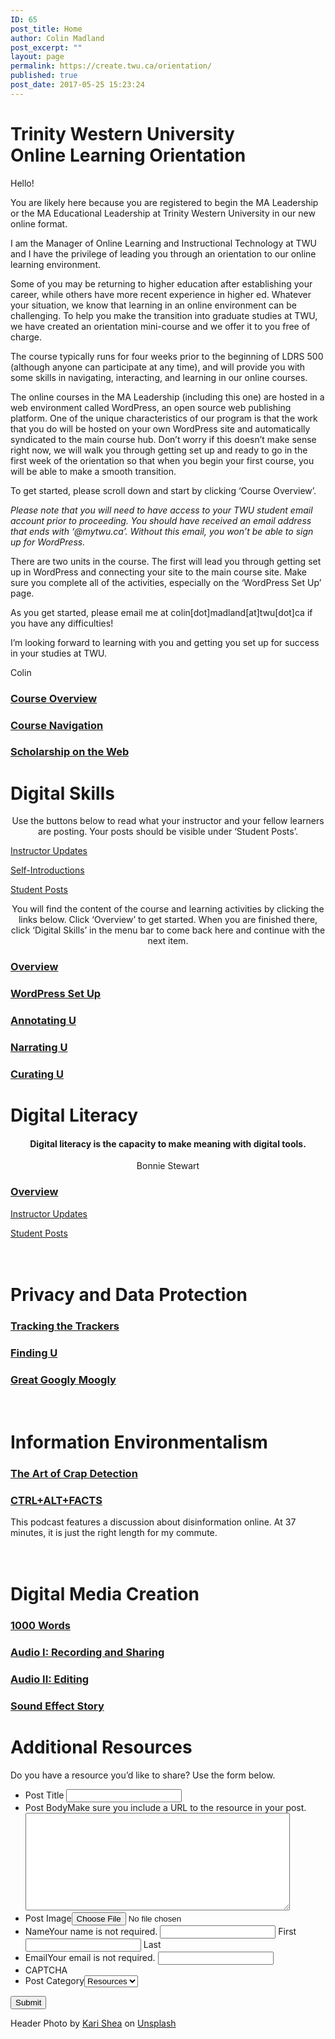 ```yaml
---
ID: 65
post_title: Home
author: Colin Madland
post_excerpt: ""
layout: page
permalink: https://create.twu.ca/orientation/
published: true
post_date: 2017-05-25 15:23:24
---
```

<!--themify_builder_static--><h1>Trinity Western University<br/>Online Learning Orientation</h1>
 <p>Hello!</p> <p>You are likely here because you are registered to begin the MA Leadership or the MA Educational Leadership at Trinity Western University in our new online format.</p> <p>I am the Manager of Online Learning and Instructional Technology at TWU and I have the privilege of leading you through an orientation to our online learning environment.</p> <p>Some of you may be returning to higher education after establishing your career, while others have more recent experience in higher ed. Whatever your situation, we know that learning in an online environment can be challenging. To help you make the transition into graduate studies at TWU, we have created an orientation mini-course and we offer it to you free of charge.</p> <p>The course typically runs for four weeks prior to the beginning of LDRS 500 (although anyone can participate at any time), and will provide you with some skills in navigating, interacting, and learning in our online courses.</p> <p>The online courses in the MA Leadership (including this one) are hosted in a web environment called WordPress, an open source web publishing platform. One of the unique characteristics of our program is that the work that you do will be hosted on your own WordPress site and automatically syndicated to the main course hub. Don’t worry if this doesn’t make sense right now, we will walk you through getting set up and ready to go in the first week of the orientation so that when you begin your first course, you will be able to make a smooth transition.</p> <p>To get started, please scroll down and start by clicking &#8216;Course Overview&#8217;.</p> <p><em>Please note that you will need to have access to your TWU student email account prior to proceeding. You should have received an email address that ends with ‘@mytwu.ca’. Without this email, you won’t be able to sign up for WordPress.</em></p> <p>There are two units in the course. The first will lead you through getting set up in WordPress and connecting your site to the main course site. Make sure you complete all of the activities, especially on the ‘WordPress Set Up’ page.</p> <p>As you get started, please email me at colin[dot]madland[at]twu[dot]ca if you have any difficulties!</p> <p>I’m looking forward to learning with you and getting you set up for success in your studies at TWU.</p> <p>Colin</p>
 
 <a href="https://create.twu.ca/orientation/course-overview/" > 
 
 </a> 
 <h3><a href="https://create.twu.ca/orientation/course-overview/">Course Overview</a></h3> 
 
 
 <a href="https://create.twu.ca/orientation/course-navigation/" > 
 
 </a> 
 <h3><a href="https://create.twu.ca/orientation/course-navigation/">Course Navigation</a></h3> 
 
 
 <a href="https://create.twu.ca/orientation/digital-literacy/scholarship-on-the-web" > 
 
 </a> 
 <h3><a href="https://create.twu.ca/orientation/digital-literacy/scholarship-on-the-web">Scholarship on the Web</a></h3> 
 
 
<h1>Digital Skills<br/></h1>
 <p style="text-align: center;">Use the buttons below to read what your instructor and your fellow learners are posting. Your posts should be visible under &#8216;Student Posts&#8217;.</p> 
 
 <a href="https://create.twu.ca/orientation/category/u1-updates" > Instructor Updates</a> 
 
 <a href="https://create.twu.ca/orientation/category/hi" > Self-Introductions</a> 
 
 <a href="https://create.twu.ca/orientation/category/digital-skills" > Student Posts</a> 
 <p style="text-align: center;">You will find the content of the course and learning activities by clicking the links below. Click &#8216;Overview&#8217; to get started. When you are finished there, click &#8216;Digital Skills&#8217; in the menu bar to come back here and continue with the next item.</p> 
 
 <a href="https://create.twu.ca/orientation/digital-skills" > 
 
 </a> 
 <h3><a href="https://create.twu.ca/orientation/digital-skills">Overview</a></h3> 
 
 
 <a href="https://create.twu.ca/orientation/digital-skills/wordpress-set-up/" > 
 
 </a> 
 <h3><a href="https://create.twu.ca/orientation/digital-skills/wordpress-set-up/">WordPress Set Up</a></h3> 
 
 
 <a href="https://create.twu.ca/orientation/digital-skills/annotating-u" > 
 
 </a> 
 <h3><a href="https://create.twu.ca/orientation/digital-skills/annotating-u">Annotating U</a></h3> 
 
 
 <a href="https://create.twu.ca/orientation/digital-skills/narrating-u" > 
 
 </a> 
 <h3><a href="https://create.twu.ca/orientation/digital-skills/narrating-u">Narrating U</a></h3> 
 
 
 <a href="https://create.twu.ca/orientation/digital-skills/curating-u" > 
 
 </a> 
 <h3><a href="https://create.twu.ca/orientation/digital-skills/curating-u">Curating U</a></h3> 
 
 
<h1>Digital Literacy<br/></h1>
 <h4 style="text-align: center;">Digital literacy is the capacity to make meaning with digital tools.</h4><p style="text-align: center;">Bonnie Stewart</p>
 
 <a href="https://create.twu.ca/orientation/digital-literacy" > 
 
 </a> 
 <h3><a href="https://create.twu.ca/orientation/digital-literacy">Overview</a></h3> 
 
 
 <a href="https://create.twu.ca/orientation/category/u2-updates" > Instructor Updates</a> 
 
 <a href="https://create.twu.ca/orientation/category/digital-literacy" > Student Posts</a> 
<h1><br/>Privacy and Data Protection</h1>
 
 <a href="https://create.twu.ca/orientation/digital-literacy/tracking-the-trackers" > 
 
 </a> 
 <h3><a href="https://create.twu.ca/orientation/digital-literacy/tracking-the-trackers">Tracking the Trackers</a></h3> 
 
 
 <a href="https://create.twu.ca/orientation/digital-literacy/finding-u" > 
 
 </a> 
 <h3><a href="https://create.twu.ca/orientation/digital-literacy/finding-u">Finding U</a></h3> 
 
 
 <a href="https://create.twu.ca/orientation/digital-literacy/great-googly-moogly" > 
 
 </a> 
 <h3><a href="https://create.twu.ca/orientation/digital-literacy/great-googly-moogly">Great Googly Moogly</a></h3> 
 
<h1><br/>Information Environmentalism</h1>
 
 <a href="https://create.twu.ca/orientation/digital-literacy/the-art-of-crap-detection" > 
 
 </a> 
 <h3><a href="https://create.twu.ca/orientation/digital-literacy/the-art-of-crap-detection">The Art of Crap Detection</a></h3> 
 
 
 <a href="https://itunes.apple.com/ca/podcast/ctrl-alt-facts/id1247652431?i=1000407985242&#038;mt=2" > 
 
 </a> 
 <h3><a href="https://itunes.apple.com/ca/podcast/ctrl-alt-facts/id1247652431?i=1000407985242&#038;mt=2">CTRL+ALT+FACTS</a></h3> <p>This podcast features a discussion about disinformation online. At 37 minutes, it is just the right length for my commute.</p> 
 
<h1><br/>Digital Media Creation</h1>
 
 <a href="https://create.twu.ca/orientation/digital-literacy/1000-words" > 
 
 </a> 
 <h3><a href="https://create.twu.ca/orientation/digital-literacy/1000-words">1000 Words</a></h3> 
 
 
 <a href="https://create.twu.ca/orientation/digital-literacy/recording-and-sharing-audio" > 
 
 </a> 
 <h3><a href="https://create.twu.ca/orientation/digital-literacy/recording-and-sharing-audio">Audio I: Recording and Sharing</a></h3> 
 
 
 <a href="https://create.twu.ca/orientation/digital-literacy/editing-audio" > 
 
 </a> 
 <h3><a href="https://create.twu.ca/orientation/digital-literacy/editing-audio">Audio II: Editing</a></h3> 
 
 
 <a href="https://create.twu.ca/orientation/digital-literacy/sound-effect-story" > 
 
 </a> 
 <h3><a href="https://create.twu.ca/orientation/digital-literacy/sound-effect-story">Sound Effect Story</a></h3> 
 
<h1>Additional Resources<br/></h1>
 <p>Do you have a resource you&#8217;d like to share? Use the form below.</p> <form method='post' enctype='multipart/form-data' id='gform_3' action='/orientation/wp-cron.php?doing_wp_cron=1530651318.7684319019317626953125'> <ul id='gform_fields_3' class='gform_fields top_label form_sublabel_below description_below'><li id='field_3_3' class='gfield field_sublabel_below field_description_below gfield_visibility_visible' ><label class='gfield_label' for='input_3_3' >Post Title</label> <input name='input_3' id='input_3_3' type='text' value='' class='medium' aria-invalid="false" /> </li><li id='field_3_4' class='gfield field_sublabel_below field_description_above gfield_visibility_visible' ><label class='gfield_label' for='input_3_4' >Post Body</label>Make sure you include a URL to the resource in your post.<textarea name='input_4' id='input_3_4' class='textarea medium' aria-invalid="false" rows='10' cols='50'></textarea></li><li id='field_3_5' class='gfield field_sublabel_below field_description_below gfield_visibility_visible' ><label class='gfield_label' for='input_3_5' >Post Image</label><input name='input_5' id='input_3_5' type='file' class='medium' /></li><li id='field_3_1' class='gfield field_sublabel_below field_description_above gfield_visibility_visible' ><label class='gfield_label gfield_label_before_complex' for='input_3_1_3' >Name</label>Your name is not required. <input type='text' name='input_1.3' id='input_3_1_3' value='' aria-label='First name' aria-invalid="false" /> <label for='input_3_1_3' >First</label> <input type='text' name='input_1.6' id='input_3_1_6' value='' aria-label='Last name' aria-invalid="false" /> <label for='input_3_1_6' >Last</label> </li><li id='field_3_2' class='gfield field_sublabel_below field_description_above gfield_visibility_visible' ><label class='gfield_label' for='input_3_2' >Email</label>Your email is not required. <input name='input_2' id='input_3_2' type='text' value='' class='medium' aria-invalid="false"/> </li><li id='field_3_8' class='gfield field_sublabel_below field_description_below gfield_visibility_visible' ><label class='gfield_label' for='input_3_8' >CAPTCHA</label></li><li id='field_3_6' class='gfield field_sublabel_below field_description_below gfield_visibility_hidden' ><label class='gfield_label' for='input_3_6' >Post Category</label><select name='input_6' id='input_3_6' class='medium gfield_select' tabindex='1' aria-invalid="false"><option value='18' >Resources</option></select></li> </ul> <input type='submit' id='gform_submit_button_3' class='gform_button button' value='Submit' tabindex='2' onclick='if(window["gf_submitting_3"]){return false;} window["gf_submitting_3"]=true; ' onkeypress='if( event.keyCode == 13 ){ if(window["gf_submitting_3"]){return false;} window["gf_submitting_3"]=true; jQuery("#gform_3").trigger("submit",[true]); }' /> <input type='hidden' class='gform_hidden' name='is_submit_3' value='1' /> <input type='hidden' class='gform_hidden' name='gform_submit' value='3' /> <input type='hidden' class='gform_hidden' name='gform_unique_id' value='' /> <input type='hidden' class='gform_hidden' name='state_3' value='WyJbXSIsImM2ZjNkYjlmODMyMWYxZWZiYTAxZGZiYjBlMzZkMzY2Il0=' /> <input type='hidden' class='gform_hidden' name='gform_target_page_number_3' id='gform_target_page_number_3' value='0' /> <input type='hidden' class='gform_hidden' name='gform_source_page_number_3' id='gform_source_page_number_3' value='1' /> <input type='hidden' name='gform_field_values' value='' /> </form> 
 Header Photo by <a href="https://unsplash.com/photos/1SAnrIxw5OY?utm_source=unsplash&#038;utm_medium=referral&#038;utm_content=creditCopyText">Kari Shea</a> on <a href="https://unsplash.com/?utm_source=unsplash&#038;utm_medium=referral&#038;utm_content=creditCopyText">Unsplash</a><!--/themify_builder_static-->